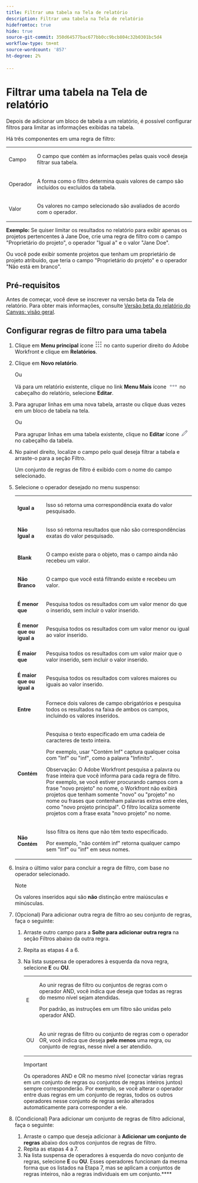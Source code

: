 ```yaml
---
title: Filtrar uma tabela na Tela de relatório
description: Filtrar uma tabela na Tela de relatório
hidefromtoc: true
hide: true
source-git-commit: 350d64577bac677bb0cc9bcb804c32b0301bc5d4
workflow-type: tm+mt
source-wordcount: '857'
ht-degree: 2%

---
```



# Filtrar uma tabela na Tela de relatório

Depois de adicionar um bloco de tabela a um relatório, é possível configurar filtros para limitar as informações exibidas na tabela.

Há três componentes em uma regra de filtro:

<table style="table-layout:auto"> 
 <col> 
 <col> 
 <tbody> 
  <tr> 
   <td role="rowheader">Campo</td> 
   <td> <p>O campo que contém as informações pelas quais você deseja filtrar sua tabela.</p> </td> 
  </tr> 
  <tr> 
   <td role="rowheader">Operador</td> 
   <td> <p>A forma como o filtro determina quais valores de campo são incluídos ou excluídos da tabela. </p> </td> 
  </tr> 
  <tr> 
   <td role="rowheader">Valor</td> 
   <td> <p>Os valores no campo selecionado são avaliados de acordo com o operador.</p> </td> 
  </tr> 
 </tbody> 
</table>

**Exemplo:** Se quiser limitar os resultados no relatório para exibir apenas os projetos pertencentes à Jane Doe, crie uma regra de filtro com o campo &quot;Proprietário do projeto&quot;, o operador &quot;Igual a&quot; e o valor &quot;Jane Doe&quot;.

Ou você pode exibir somente projetos que tenham um proprietário de projeto atribuído, que teria o campo &quot;Proprietário do projeto&quot; e o operador &quot;Não está em branco&quot;.

## Pré-requisitos

Antes de começar, você deve se inscrever na versão beta da Tela de relatório. Para obter mais informações, consulte [Versão beta do relatório do Canvas: visão geral](/help/quicksilver/product-announcements/betas/canvas-dashboards-beta/reporting-canvas-beta-overview.md).

## Configurar regras de filtro para uma tabela

1. Clique em **Menu principal** ícone ![](assets/main-menu-icon.png) no canto superior direito do Adobe Workfront e clique em **Relatórios**.

1. Clique em **Novo relatório**.

   Ou

   Vá para um relatório existente, clique no link **Menu Mais** ícone ![](assets/more-icon.png) no cabeçalho do relatório, selecione **Editar**.

1. Para agrupar linhas em uma nova tabela, arraste ou clique duas vezes em um bloco de tabela na tela.

   Ou

   Para agrupar linhas em uma tabela existente, clique no **Editar** ícone ![](assets/edit-icon.png) no cabeçalho da tabela.

1. No painel direito, localize o campo pelo qual deseja filtrar a tabela e arraste-o para a seção Filtro.

   Um conjunto de regras de filtro é exibido com o nome do campo selecionado.

1. Selecione o operador desejado no menu suspenso:

   <table style="table-layout:auto"> 
    <col> 
    <col> 
    <tbody> 
     <tr> 
      <td role="rowheader"><strong>Igual a</strong> </td> 
      <td> <p>Isso só retorna uma correspondência exata do valor pesquisado.</p> </td> 
     </tr> 
     <tr> 
      <td role="rowheader"><strong>Não Igual a</strong> </td> 
      <td> <p>Isso só retorna resultados que não são correspondências exatas do valor pesquisado.</p> </td> 
     </tr> 
     <tr> 
      <td role="rowheader"><strong>Blank</strong> </td> 
      <td> <p>O campo existe para o objeto, mas o campo ainda não recebeu um valor.</p> </td> 
     </tr> 
     <tr> 
      <td role="rowheader"><strong>Não Branco</strong> </td> 
      <td> <p>O campo que você está filtrando existe e recebeu um valor.</p> </td> 
     </tr> 
     <tr> 
      <td role="rowheader"><strong>É menor que</strong> </td> 
      <td> <p>Pesquisa todos os resultados com um valor menor do que o inserido, sem incluir o valor inserido.</p> </td> 
     </tr> 
     <tr> 
      <td role="rowheader"><strong>É menor que ou igual a</strong> </td> 
      <td> <p>Pesquisa todos os resultados com um valor menor ou igual ao valor inserido.</p> </td> 
     </tr> 
     <tr> 
      <td role="rowheader"><strong>É maior que</strong> </td> 
      <td> <p>Pesquisa todos os resultados com um valor maior que o valor inserido, sem incluir o valor inserido.</p> </td> 
     </tr> 
     <tr> 
      <td role="rowheader"><strong>É maior que ou igual a</strong> </td> 
      <td> <p>Pesquisa todos os resultados com valores maiores ou iguais ao valor inserido.</p> </td> 
     </tr> 
     <tr> 
      <td role="rowheader"><strong>Entre</strong> </td> 
      <td> <p>Fornece dois valores de campo obrigatórios e pesquisa todos os resultados na faixa de ambos os campos, incluindo os valores inseridos.</p> </td> 
     </tr> 
     <tr> 
      <td role="rowheader"><strong>Contém</strong> </td> 
      <td> <p>Pesquisa o texto especificado em uma cadeia de caracteres de texto inteira.</p> <p>Por exemplo, usar "Contém Inf" captura qualquer coisa com "Inf" ou "inf", como a palavra "Infinito".</p> <p>Observação: O Adobe Workfront pesquisa a palavra ou frase inteira que você informa para cada regra de filtro. Por exemplo, se você estiver procurando campos com a frase "novo projeto" no nome, o Workfront não exibirá projetos que tenham somente "novo" ou "projeto" no nome ou frases que contenham palavras extras entre eles, como "novo projeto principal". O filtro localiza somente projetos com a frase exata "novo projeto" no nome.</p> </td> 
     </tr> 
     <tr> 
      <td role="rowheader"><strong>Não Contém</strong> </td> 
      <td> <p>Isso filtra os itens que não têm texto especificado.</p> <p>Por exemplo, "não contém inf" retorna qualquer campo sem "Inf" ou "inf" em seus nomes.</p> </td> 
     </tr> 
    </tbody> 
   </table>

1. Insira o último valor para concluir a regra de filtro, com base no operador selecionado.

   >[!NOTE]
   >
   >Os valores inseridos aqui são **não** distinção entre maiúsculas e minúsculas.

1. (Opcional) Para adicionar outra regra de filtro ao seu conjunto de regras, faça o seguinte:

   1. Arraste outro campo para a **Solte para adicionar outra regra** na seção Filtros abaixo da outra regra.
   1. Repita as etapas 4 a 6.
   1. Na lista suspensa de operadores à esquerda da nova regra, selecione **E** ou **OU**.

      <table style="table-layout:auto"> 
       <col> 
       </col> 
       <col> 
       </col> 
       <tbody> 
        <tr> 
         <td role="rowheader"> <p>E</p> </td> 
         <td> <p>Ao unir regras de filtro ou conjuntos de regras com o operador AND, você indica que deseja que todas as regras do mesmo nível sejam atendidas.</p> <p>Por padrão, as instruções em um filtro são unidas pelo operador AND.</p> </td> 
        </tr> 
        <tr> 
         <td role="rowheader"> <p>OU</p> </td> 
         <td> <p>Ao unir regras de filtro ou conjunto de regras com o operador OR, você indica que deseja <strong>pelo menos</strong> uma regra, ou conjunto de regras, nesse nível a ser atendido.</p> </td> 
        </tr> 
       </tbody> 
      </table>

      >[!IMPORTANT]
      >
      >Os operadores AND e OR no mesmo nível (conectar várias regras em um conjunto de regras ou conjuntos de regras inteiros juntos) sempre corresponderão. Por exemplo, se você alterar o operador entre duas regras em um conjunto de regras, todos os outros operadores nesse conjunto de regras serão alterados automaticamente para corresponder a ele.

1. (Condicional) Para adicionar um conjunto de regras de filtro adicional, faça o seguinte:

   1. Arraste o campo que deseja adicionar à **Adicionar um conjunto de regras** abaixo dos outros conjuntos de regras de filtro.
   1. Repita as etapas 4 a 7.
   1. Na lista suspensa de operadores à esquerda do novo conjunto de regras, selecione **E** ou **OU**. Esses operadores funcionam da mesma forma que os listados na Etapa 7, mas se aplicam a conjuntos de regras inteiros, não a regras individuais em um conjunto.****
